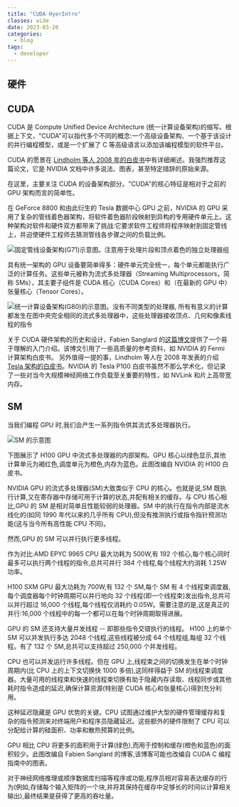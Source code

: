 ```yaml
---
title: "CUDA HyerIntro"
classes: wide
date: 2023-03-20
categories:
  - blog
tags:
  - developer
---
```


## 硬件

## CUDA

CUDA 是 Compute Unified Device Architecture (统一计算设备架构)的缩写。根据上下文，"CUDA"可以指代多个不同的概念:一个高级设备架构、一个基于该设计的并行编程模型，或是一个扩展了 C 等高级语言以添加该编程模型的软件平台。

CUDA 的愿景在 [Lindholm 等人 2008 年的白皮书](https://www.cs.cmu.edu/afs/cs/academic/class/15869-f11/www/readings/lindholm08_tesla.pdf)中有详细阐述。我强烈推荐这篇论文，它是 NVIDIA 文档中许多说法、图表，甚至特定措辞的原始来源。


在这里，主要关注 CUDA 的设备架构部分。"CUDA"的核心特征是相对于之前的 GPU 架构而言的简单性。

在 GeForce 8800 和由此衍生的 Tesla 数据中心 GPU 之前，NVIDIA 的 GPU 采用了复杂的管线着色器架构，将软件着色器阶段映射到异构的专用硬件单元上。这种架构对软件和硬件双方都带来了挑战:它要求软件工程师将程序映射到固定管线上，并迫使硬件工程师去猜测管线各步骤之间的负载比例。

![固定管线设备架构(G71)示意图。注意用于处理片段和顶点着色的独立处理器组](/images/light-fixed-pipeline-g71.svg)

具有统一架构的 GPU 设备要简单得多：硬件单元完全统一，每个单元都能执行广泛的计算任务。这些单元被称为流式多处理器（Streaming Multiprocessors，简称 SMs），其主要子组件是 CUDA 核心（CUDA Cores）和（在最新的 GPU 中）张量核心（Tensor Cores）。


![统一计算设备架构(G80)的示意图。没有不同类型的处理器, 所有有意义的计算都发生在图中央完全相同的流式多处理器中，这些处理器接收顶点、几何和像素线程的指令](/images/light-cuda-g80.svg)

关于 CUDA 硬件架构的历史和设计，Fabien Sanglard 的[这篇博文](https://fabiensanglard.net/cuda/)提供了一个易于理解的入门介绍。该博文引用了一些高质量的参考资料，如 NVIDIA 的 Fermi 计算架构白皮书。 另外值得一提的事，Lindholm 等人在 2008 年发表的介绍[Tesla 架构的白皮书](https://images.nvidia.com/content/pdf/tesla/whitepaper/pascal-architecture-whitepaper.pdf)。NVIDIA 的 Tesla P100 白皮书虽然不那么学术化，但记录了一些对当今大规模神经网络工作负载至关重要的特性，如 NVLink 和片上高带宽内存。

## SM

当我们编程 GPU 时,我们会产生一系列指令供其流式多处理器执行。

![SM 的示意图](/images/light-gh100-sm.svg)

下图展示了 H100 GPU 中流式多处理器的内部架构。GPU 核心以绿色显示,其他计算单元为褐红色,调度单元为橙色,内存为蓝色。此图改编自 NVIDIA 的 H100 白皮书。

NVIDIA GPU 的流式多处理器(SM)大致类似于 CPU 的核心。也就是说,SM 既执行计算,又在寄存器中存储可用于计算的状态,并配有相关的缓存。与 CPU 核心相比,GPU 的 SM 是相对简单且性能较弱的处理器。SM 中的执行在指令内部是流水线化的(如同 1990 年代以来的几乎所有 CPU),但没有推测执行或指令指针预测功能(这与当今所有高性能 CPU 不同)。

然而,GPU 的 SM 可以并行执行更多线程。

作为对比:AMD EPYC 9965 CPU 最大功耗为 500W,有 192 个核心,每个核心同时最多可以执行两个线程的指令,总共可并行 384 个线程,每个线程大约消耗 1.25W 功率。

H100 SXM GPU 最大功耗为 700W,有 132 个 SM,每个 SM 有 4 个线程束调度器,每个调度器每个时钟周期可以并行地向 32 个线程(即一个线程束)发出指令,总共可以并行超过 16,000 个线程,每个线程仅消耗约 0.05W。需要注意的是,这是真正的并行:16,000 个线程中的每一个都可以在每个时钟周期取得进展。

GPU 的 SM 还支持大量并发线程 -- 即那些指令交错执行的线程。
H100 上的单个 SM 可以并发执行多达 2048 个线程,这些线程被分成 64 个线程组,每组 32 个线程。有了 132 个 SM,总共可以支持超过 250,000 个并发线程。

CPU 也可以并发运行许多线程。但在 GPU 上,线程束之间的切换发生在单个时钟周期内(比 CPU 上的上下文切换快 1000 多倍),这同样得益于 SM 的线程束调度器。大量可用的线程束和快速的线程束切换有助于隐藏内存读取、线程同步或其他耗时指令造成的延迟,确保计算资源(特别是 CUDA 核心和张量核心)得到充分利用。

这种延迟隐藏是 GPU 优势的关键。CPU 试图通过维护大型的硬件管理缓存和复杂的指令预测来对终端用户和程序员隐藏延迟。这些额外的硬件限制了 CPU 可以分配给计算的硅面积、功率和散热预算的比例。

GPU 相比 CPU 将更多的面积用于计算(绿色),而用于控制和缓存(橙色和蓝色)的面积较少。此图改编自 Fabien Sanglard 的博客,该博客可能也改编自 CUDA C 编程指南中的图表。

对于神经网络推理或顺序数据库扫描等程序或功能,程序员相对容易表达缓存的行为(例如,存储每个输入矩阵的一个块,并将其保持在缓存中足够长的时间以计算相关输出),最终结果是获得了更高的吞吐量。
